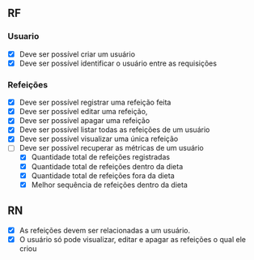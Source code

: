 ## RF

### Usuario

- [x] Deve ser possível criar um usuário
- [x] Deve ser possível identificar o usuário entre as requisições

### Refeições
- [x] Deve ser possível registrar uma refeição feita
- [x] Deve ser possível editar uma refeição,
- [x] Deve ser possível apagar uma refeição
- [x] Deve ser possível listar todas as refeições de um usuário
- [x] Deve ser possível visualizar uma única refeição
- [ ] Deve ser possível recuperar as métricas de um usuário
    - [x] Quantidade total de refeições registradas
    - [x] Quantidade total de refeições dentro da dieta
    - [x] Quantidade total de refeições fora da dieta
    - [x] Melhor sequência de refeições dentro da dieta

## RN

- [x] As refeições devem ser relacionadas a um usuário.
- [x] O usuário só pode visualizar, editar e apagar as refeições o qual ele criou